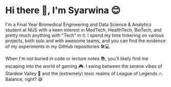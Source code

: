 # Hi there 👋, I'm Syarwina 😊

I'm a Final Year Biomedical Engineering and Data Science & Analytics student at NUS with a keen interest in MedTech, HealthTech, BioTech, and pretty much anything with "Tech" in it. I spend my time tinkering on various projects, both solo and with awesome teams, and you can find the evidence of my experiments in my GitHub repositories 🛠️💻.

When I'm not buried in code or lecture notes 📚, you'll likely find me escaping into the world of gaming 🎮. I swing between the serene vibes of Stardew Valley 🌻 and the (extremely) toxic realms of League of Legends 🔥. Balance, right? 😅
